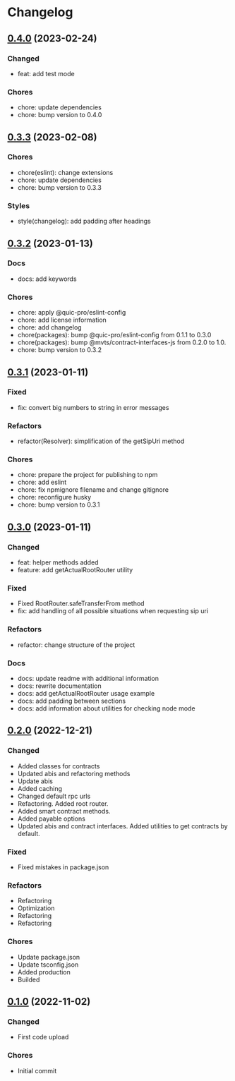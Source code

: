 # Changelog

## [0.4.0](https://github.com/quic-pro/mvts-resolver-js/releases/tag/0.4.0) (2023-02-24)

### Changed

- feat: add test mode

### Chores

- chore: update dependencies
- chore: bump version to 0.4.0

## [0.3.3](https://github.com/quic-pro/mvts-resolver-js/releases/tag/0.3.3) (2023-02-08)

### Chores

- chore(eslint): change extensions
- chore: update dependencies
- chore: bump version to 0.3.3

### Styles

- style(changelog): add padding after headings

## [0.3.2](https://github.com/quic-pro/mvts-resolver-js/releases/tag/0.3.2) (2023-01-13)

### Docs

- docs: add keywords

### Chores

- chore: apply @quic-pro/eslint-config
- chore: add license information
- chore: add changelog
- chore(packages): bump @quic-pro/eslint-config from 0.1.1 to 0.3.0
- chore(packages): bump @mvts/contract-interfaces-js from 0.2.0 to 1.0.
- chore: bump version to 0.3.2

## [0.3.1](https://github.com/quic-pro/mvts-resolver-js/releases/tag/0.3.1) (2023-01-11)

### Fixed

- fix: convert big numbers to string in error messages

### Refactors

- refactor(Resolver): simplification of the getSipUri method

### Chores

- chore: prepare the project for publishing to npm
- chore: add eslint
- chore: fix npmignore filename and change gitignore
- chore: reconfigure husky
- chore: bump version to 0.3.1

## [0.3.0](https://github.com/quic-pro/mvts-resolver-js/releases/tag/0.3.0) (2023-01-11)

### Changed

- feat: helper methods added
- feature: add getActualRootRouter utility

### Fixed

- Fixed RootRouter.safeTransferFrom method
- fix: add handling of all possible situations when requesting sip uri

### Refactors

- refactor: change structure of the project

### Docs

- docs: update readme with additional information
- docs: rewrite documentation
- docs: add getActualRootRouter usage example
- docs: add padding between sections
- docs: add information about utilities for checking node mode

## [0.2.0](https://github.com/quic-pro/mvts-resolver-js/releases/tag/0.2.0) (2022-12-21)

### Changed

- Added classes for contracts
- Updated abis and refactoring methods
- Update abis
- Added caching
- Changed default rpc urls
- Refactoring. Added root router.
- Added smart contract methods.
- Added payable options
- Updated abis and contract interfaces. Added utilities to get contracts by default.

### Fixed

- Fixed mistakes in package.json

### Refactors

- Refactoring
- Optimization
- Refactoring
- Refactoring

### Chores

- Update package.json
- Update tsconfig.json
- Added production
- Builded

## [0.1.0](https://github.com/quic-pro/mvts-resolver-js/releases/tag/0.1.0) (2022-11-02)

### Changed

- First code upload

### Chores

- Initial commit
